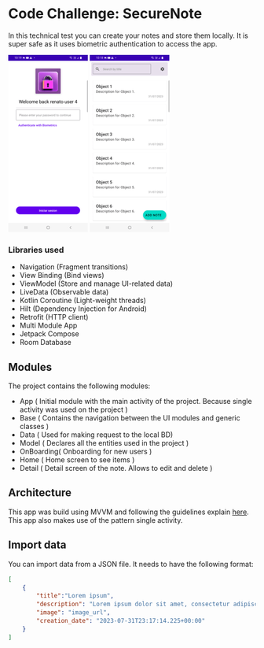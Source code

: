 # Code Challenge: SecureNote

In this technical test you can create your notes and store them locally. It is super safe as it uses biometric authentication to access the app.

![alt text](https://raw.githubusercontent.com/merRen22/Secure-Note/main/showcase/login.png)
![alt text](https://raw.githubusercontent.com/merRen22/Secure-Note/main/showcase/Home.png)

### Libraries used

- Navigation (Fragment transitions)
- View Binding (Bind views)
- ViewModel (Store and manage UI-related data)
- LiveData (Observable data)
- Kotlin Coroutine (Light-weight threads)
- Hilt (Dependency Injection for Android)
- Retrofit (HTTP client)
- Multi Module App
- Jetpack Compose
- Room Database

## Modules

The project contains the following modules:

- App ( Initial module with the main activity of the project. Because single activity was used on the project )
- Base ( Contains the navigation between the UI modules and generic classes )
- Data ( Used for making request to the local BD)
- Model ( Declares all the entities used in the project )
- OnBoarding( Onboarding for new users )
- Home ( Home screen to see items )
- Detail ( Detail screen of the note. Allows to edit and delete )

## Architecture

This app was build using MVVM and following the guidelines explain [here](https://developer.android.com/jetpack/docs/guide). This app also makes use of the pattern single activity.

## Import data

You can import data from a JSON file. It needs to have the following format:

```json
[
    {
        "title":"Lorem ipsum",
        "description": "Lorem ipsum dolor sit amet, consectetur adipiscing elit.",
        "image": "image_url",
        "creation_date": "2023-07-31T23:17:14.225+00:00"
    }
]
```